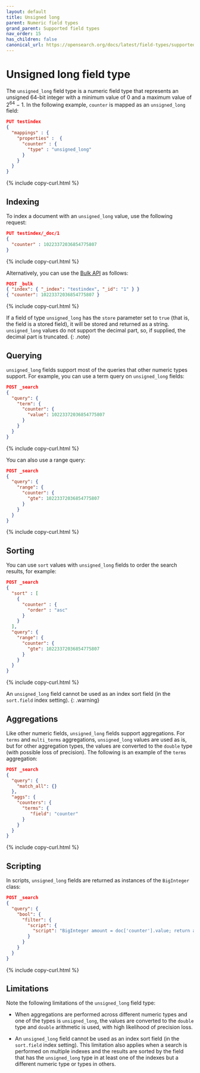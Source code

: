 ```yaml
---
layout: default
title: Unsigned long
parent: Numeric field types
grand_parent: Supported field types
nav_order: 15
has_children: false
canonical_url: https://opensearch.org/docs/latest/field-types/supported-field-types/unsigned-long/
---
```


# Unsigned long field type

The `unsigned_long` field type is a numeric field type that represents an unsigned 64-bit integer with a minimum value of 0 and a maximum value of 2<sup>64</sup> &minus; 1. In the following example, `counter` is mapped as an `unsigned_long` field:


```json
PUT testindex 
{
  "mappings" : {
    "properties" :  {
      "counter" : {
        "type" : "unsigned_long"
      }
    }
  }
}
```
{% include copy-curl.html %}

## Indexing  

To index a document with an `unsigned_long` value, use the following request:

```json
PUT testindex/_doc/1 
{
  "counter" : 10223372036854775807
}
```
{% include copy-curl.html %}

Alternatively, you can use the [Bulk API]({{site.url}}{{site.baseurl}}/api-reference/document-apis/bulk/) as follows:

```json
POST _bulk
{ "index": { "_index": "testindex", "_id": "1" } }
{ "counter": 10223372036854775807 }
```
{% include copy-curl.html %}

If a field of type `unsigned_long` has the `store` parameter set to `true` (that is, the field is a stored field), it will be stored and returned as a string. `unsigned_long` values do not support the decimal part, so, if supplied, the decimal part is truncated.
{: .note}

## Querying

`unsigned_long` fields support most of the queries that other numeric types support. For example, you can use a term query on `unsigned_long` fields:

```json
POST _search
{
  "query": {
    "term": {
      "counter": {
        "value": 10223372036854775807
      }
    }
  }
}
```
{% include copy-curl.html %}

You can also use a range query:

```json
POST _search
{
  "query": {
    "range": {
      "counter": {
        "gte": 10223372036854775807
      }
    }
  }
}
```
{% include copy-curl.html %}

## Sorting

You can use `sort` values with `unsigned_long` fields to order the search results, for example:

```json
POST _search
{
  "sort" : [
    { 
      "counter" : { 
        "order" : "asc" 
      } 
    }
  ],
  "query": {
    "range": {
      "counter": {
        "gte": 10223372036854775807
      }
    }
  }
}
```
{% include copy-curl.html %}


An `unsigned_long` field cannot be used as an index sort field (in the `sort.field` index setting).
{: .warning}

## Aggregations

Like other numeric fields, `unsigned_long` fields support aggregations. For `terms` and `multi_terms` aggregations, `unsigned_long` values are used as is, but for other aggregation types, the values are converted to the `double` type (with possible loss of precision). The following is an example of the `terms` aggregation:

```json
POST _search
{
  "query": {
    "match_all": {}
  },
  "aggs": {
    "counters": {
      "terms": { 
         "field": "counter" 
      }
    }
  }
}
```
{% include copy-curl.html %}

## Scripting

In scripts, `unsigned_long` fields are returned as instances of the `BigInteger` class: 

```json
POST _search
{
  "query": {
    "bool": {
      "filter": {
        "script": {
          "script": "BigInteger amount = doc['counter'].value; return amount.compareTo(BigInteger.ZERO) > 0;"
        }
      }
    }
  }
}
```
{% include copy-curl.html %}


## Limitations

Note the following limitations of the `unsigned_long` field type:

- When aggregations are performed across different numeric types and one of the types is `unsigned_long`, the values are converted to the `double` type and `double` arithmetic is used, with high likelihood of precision loss.

- An `unsigned_long` field cannot be used as an index sort field (in the `sort.field` index setting). This limitation also applies when a search is performed on multiple indexes and the results are sorted by the field that has the `unsigned_long` type in at least one of the indexes but a different numeric type or types in others. 